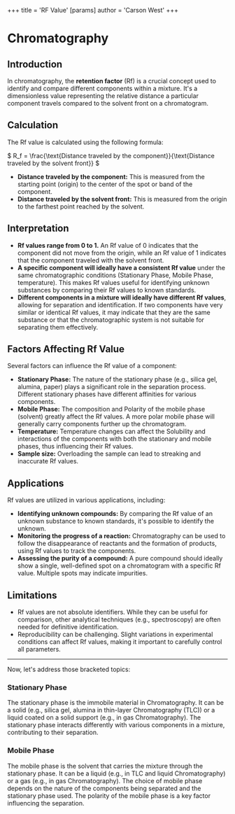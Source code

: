 +++
 title = 'RF Value'
[params]
	author = 'Carson West'
+++
# Chromatography
## Introduction

In chromatography, the **retention factor** (Rf) is a crucial concept used to identify and compare different components within a mixture. It's a dimensionless value representing the relative distance a particular component travels compared to the solvent front on a chromatogram.

## Calculation

The Rf value is calculated using the following formula:

 $ R_f = \frac{\text{Distance traveled by the component}}{\text{Distance traveled by the solvent front}} $ 

* **Distance traveled by the component:**  This is measured from the starting point (origin) to the center of the spot or band of the component.
* **Distance traveled by the solvent front:** This is measured from the origin to the farthest point reached by the solvent.

## Interpretation

* **Rf values range from 0 to 1.**  An Rf value of 0 indicates that the component did not move from the origin, while an Rf value of 1 indicates that the component traveled with the solvent front.
* **A specific component will ideally have a consistent Rf value** under the same chromatographic conditions (Stationary Phase, Mobile Phase, temperature).  This makes Rf values useful for identifying unknown substances by comparing their Rf values to known standards.
* **Different components in a mixture will ideally have different Rf values**, allowing for separation and identification.  If two components have very similar or identical Rf values, it may indicate that they are the same substance or that the chromatographic system is not suitable for separating them effectively.


## Factors Affecting Rf Value

Several factors can influence the Rf value of a component:

* **Stationary Phase:** The nature of the stationary phase (e.g., silica gel, alumina, paper) plays a significant role in the separation process.  Different stationary phases have different affinities for various components.
* **Mobile Phase:** The composition and Polarity of the mobile phase (solvent) greatly affect the Rf values. A more polar mobile phase will generally carry components further up the chromatogram.
* **Temperature:**  Temperature changes can affect the Solubility and interactions of the components with both the stationary and mobile phases, thus influencing their Rf values.
* **Sample size:** Overloading the sample can lead to streaking and inaccurate Rf values.


## Applications

Rf values are utilized in various applications, including:

* **Identifying unknown compounds:** By comparing the Rf value of an unknown substance to known standards, it's possible to identify the unknown.
* **Monitoring the progress of a reaction:** Chromatography can be used to follow the disappearance of reactants and the formation of products, using Rf values to track the components.
* **Assessing the purity of a compound:**  A pure compound should ideally show a single, well-defined spot on a chromatogram with a specific Rf value. Multiple spots may indicate impurities.


## Limitations

* Rf values are not absolute identifiers.  While they can be useful for comparison, other analytical techniques (e.g., spectroscopy) are often needed for definitive identification.
* Reproducibility can be challenging.  Slight variations in experimental conditions can affect Rf values, making it important to carefully control all parameters.

---


Now, let's address those bracketed topics:


### Stationary Phase

The stationary phase is the immobile material in Chromatography. It can be a solid (e.g., silica gel, alumina in thin-layer Chromatography (TLC)) or a liquid coated on a solid support (e.g., in gas Chromatography).  The stationary phase interacts differently with various components in a mixture, contributing to their separation.


### Mobile Phase

The mobile phase is the solvent that carries the mixture through the stationary phase. It can be a liquid (e.g., in TLC and liquid Chromatography) or a gas (e.g., in gas Chromatography). The choice of mobile phase depends on the nature of the components being separated and the stationary phase used.  The polarity of the mobile phase is a key factor influencing the separation.
